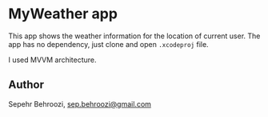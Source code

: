 # MyWeather app

This app shows the weather information for the location of current user. The app has no dependency, just clone and open `.xcodeproj` file.

I used MVVM architecture.

## Author

Sepehr  Behroozi, sep.behroozi@gmail.com